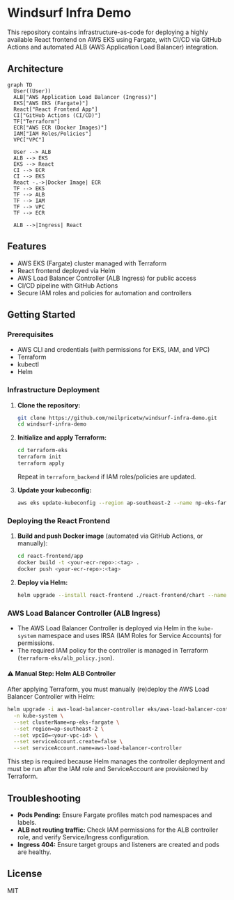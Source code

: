# Windsurf Infra Demo

This repository contains infrastructure-as-code for deploying a highly available React frontend on AWS EKS using Fargate, with CI/CD via GitHub Actions and automated ALB (AWS Application Load Balancer) integration.

## Architecture

```mermaid
graph TD
  User((User))
  ALB["AWS Application Load Balancer (Ingress)"]
  EKS["AWS EKS (Fargate)"]
  React["React Frontend App"]
  CI["GitHub Actions (CI/CD)"]
  TF["Terraform"]
  ECR["AWS ECR (Docker Images)"]
  IAM["IAM Roles/Policies"]
  VPC["VPC"]

  User --> ALB
  ALB --> EKS
  EKS --> React
  CI --> ECR
  CI --> EKS
  React -.->|Docker Image| ECR
  TF --> EKS
  TF --> ALB
  TF --> IAM
  TF --> VPC
  TF --> ECR

  ALB -->|Ingress| React
```

## Features
- AWS EKS (Fargate) cluster managed with Terraform
- React frontend deployed via Helm
- AWS Load Balancer Controller (ALB Ingress) for public access
- CI/CD pipeline with GitHub Actions
- Secure IAM roles and policies for automation and controllers

## Getting Started

### Prerequisites
- AWS CLI and credentials (with permissions for EKS, IAM, and VPC)
- Terraform
- kubectl
- Helm

### Infrastructure Deployment
1. **Clone the repository:**
   ```sh
   git clone https://github.com/neilpricetw/windsurf-infra-demo.git
   cd windsurf-infra-demo
   ```
2. **Initialize and apply Terraform:**
   ```sh
   cd terraform-eks
   terraform init
   terraform apply
   ```
   Repeat in `terraform_backend` if IAM roles/policies are updated.

3. **Update your kubeconfig:**
   ```sh
   aws eks update-kubeconfig --region ap-southeast-2 --name np-eks-fargate
   ```

### Deploying the React Frontend
1. **Build and push Docker image** (automated via GitHub Actions, or manually):
   ```sh
   cd react-frontend/app
   docker build -t <your-ecr-repo>:<tag> .
   docker push <your-ecr-repo>:<tag>
   ```
2. **Deploy via Helm:**
   ```sh
   helm upgrade --install react-frontend ./react-frontend/chart --namespace default --create-namespace
   ```

### AWS Load Balancer Controller (ALB Ingress)
- The AWS Load Balancer Controller is deployed via Helm in the `kube-system` namespace and uses IRSA (IAM Roles for Service Accounts) for permissions.
- The required IAM policy for the controller is managed in Terraform (`terraform-eks/alb_policy.json`).

#### ⚠️ Manual Step: Helm ALB Controller
After applying Terraform, you must manually (re)deploy the AWS Load Balancer Controller with Helm:

```sh
helm upgrade -i aws-load-balancer-controller eks/aws-load-balancer-controller \
  -n kube-system \
  --set clusterName=np-eks-fargate \
  --set region=ap-southeast-2 \
  --set vpcId=<your-vpc-id> \
  --set serviceAccount.create=false \
  --set serviceAccount.name=aws-load-balancer-controller
```

This step is required because Helm manages the controller deployment and must be run after the IAM role and ServiceAccount are provisioned by Terraform.

## Troubleshooting
- **Pods Pending:** Ensure Fargate profiles match pod namespaces and labels.
- **ALB not routing traffic:** Check IAM permissions for the ALB controller role, and verify Service/Ingress configuration.
- **Ingress 404:** Ensure target groups and listeners are created and pods are healthy.

## License
MIT

